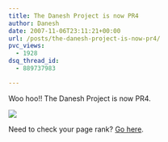 ```yaml
---
title: The Danesh Project is now PR4
author: Danesh
date: 2007-11-06T23:11:21+00:00
url: /posts/the-danesh-project-is-now-pr4/
pvc_views:
  - 1928
dsq_thread_id:
  - 889737983

---
```

Woo hoo!! The Danesh Project is now PR4.

[<img src="http://i62.photobucket.com/albums/h100/vwvr9/pr4.png" border="0" />][1]

Need to check your page rank? [Go here][2].

 [1]: http://www.iwebtool.com/pagerank_checker?domain=http%3A%2F%2Fthedaneshproject.com
 [2]: http://www.iwebtool.com/pagerank_checker